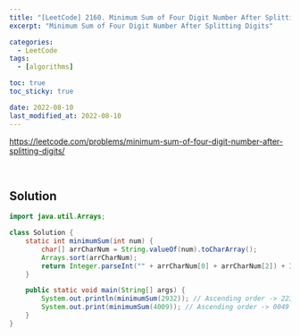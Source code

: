 ```yaml
---
title: "[LeetCode] 2160. Minimum Sum of Four Digit Number After Splitting Digits (Java)"
excerpt: "Minimum Sum of Four Digit Number After Splitting Digits"

categories:
  - LeetCode
tags:
  - [algorithms]

toc: true
toc_sticky: true

date: 2022-08-10
last_modified_at: 2022-08-10
---
```


<https://leetcode.com/problems/minimum-sum-of-four-digit-number-after-splitting-digits/>

<br>

## Solution

```java
import java.util.Arrays;

class Solution {
    static int minimumSum(int num) {
        char[] arrCharNum = String.valueOf(num).toCharArray();
        Arrays.sort(arrCharNum);
        return Integer.parseInt("" + arrCharNum[0] + arrCharNum[2]) + Integer.parseInt("" + arrCharNum[1] + arrCharNum[3]);
    }

    public static void main(String[] args) {
        System.out.println(minimumSum(2932)); // Ascending order -> 2239
        System.out.print(minimumSum(4009)); // Ascending order -> 0049
    }
}
```
